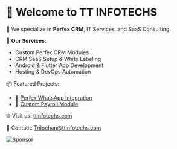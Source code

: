 # 👋 Welcome to TT INFOTECHS

🚀 We specialize in **Perfex CRM**, IT Services, and SaaS Consulting.

🔧 **Our Services**:
- Custom Perfex CRM Modules
- CRM SaaS Setup & White Labeling
- Android & Flutter App Development
- Hosting & DevOps Automation

📦 Featured Projects:
- 🔗 [Perfex WhatsApp Integration](https://github.com/ttinfotechs/perfex-whatsapp)
- 🔗 [Custom Payroll Module](https://github.com/ttinfotechs/perfex-payroll)

🌐 Visit us: [ttinfotechs.com](https://ttinfotechs.com)

📩 Contact: [Trilochan@ttinfotechs.com](mailto:Trilochan@ttinfotechs.com)

[![Sponsor](https://img.shields.io/badge/Sponsor-TT%20INFOTECHS-purple?style=for-the-badge&logo=github)](https://buymeacoffee.com/ttinfotechs)
